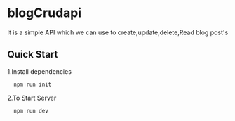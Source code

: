 
# blogCrudapi

It is a simple API which we can use to create,update,delete,Read
blog post's





  



  
## Quick Start 

1.Install dependencies


```bash
  npm run init
```
2.To Start Server

```bash
  npm run dev
```
  
